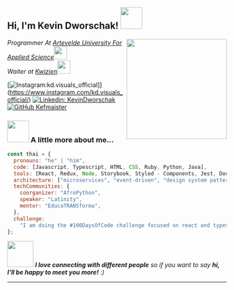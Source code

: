 <h2> Hi, I'm Kevin Dworschak! <img src="https://media.giphy.com/media/mGcNjsfWAjY5AEZNw6/giphy.gif" width="50"></h2>
<img align='right' src="https://media.giphy.com/media/ieyl9zmCjO4b4t6qoY/giphy.gif" width="230">
<p><em>Programmer At <a href="https://programmeren.gent/">Artevelde University For Applied Science</a><img src="https://magiccopy.xyz/assets/images/hadder.gif" width="30"></br>Waiter at <a href="https://www.kwizienmaldegem.be/home">Kwizien</a><img src="https://giphy.com/gifs/cartoon-black-Fa69v6AU6oN4i0DZZc" width="30"> 
</em></p>

[![Instagram:kd.visuals_official ](https://img.shields.io/badge/-kd.visuals_official-E4405F?style=for-the-badge&logo=instagram&logoColor=white&link=https://www.instagram.com/kd.visuals_official/)]](https://www.instagram.com/kd.visuals_official/)
[![Linkedin: KevinDworschak](https://img.shields.io/badge/-kevindworschak-blue?style=flat-square&logo=Linkedin&logoColor=white&link=https://www.linkedin.com/in/kevindworschak/)](https://www.linkedin.com/in/kevindworschak/)
[![GitHub Kefmaister](https://img.shields.io/github/followers/kefmaister?label=follow&style=social)](https://github.com/kefmaister)

### <img src="https://media.giphy.com/media/VgCDAzcKvsR6OM0uWg/giphy.gif" width="50"> A little more about me...

```javascript
const thai = {
  pronouns: "he" | "him",
  code: [Javascript, Typescript, HTML, CSS, Ruby, Python, Java],
  tools: [React, Redux, Node, Storybook, Styled - Components, Jest, Docker],
  architecture: ["microservices", "event-driven", "design system pattern"],
  techCommunities: {
    coorganizer: "AfroPython",
    speaker: "Latinity",
    mentor: "EducaTRANSforma",
  },
  challenge:
    "I am doing the #100DaysOfCode challenge focused on react and typescript",
};
```

<img src="https://media.giphy.com/media/LnQjpWaON8nhr21vNW/giphy.gif" width="60"> <em><b>I love connecting with different people</b> so if you want to say <b>hi, I'll be happy to meet you more!</b> :)</em>

---
